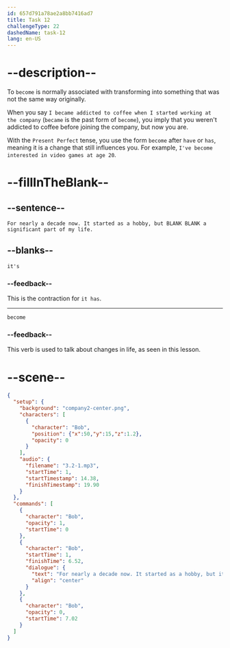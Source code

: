 ```yaml
---
id: 657d791a78ae2a8bb7416ad7
title: Task 12
challengeType: 22
dashedName: task-12
lang: en-US
---
```


<!-- (Audio) Bob: For nearly a decade now. It started as a hobby, but it's become a significant part of my life. -->

# --description--

To `become` is normally associated with transforming into something that was not the same way originally.

When you say `I became addicted to coffee when I started working at the company` (`became` is the past form of `become`), you imply that you weren't addicted to coffee before joining the company, but now you are.

With the `Present Perfect` tense, you use the form `become` after `have` or `has`, meaning it is a change that still influences you. For example, `I've become interested in video games at age 20`.

# --fillInTheBlank--

## --sentence--

`For nearly a decade now. It started as a hobby, but BLANK BLANK a significant part of my life.`

## --blanks--

`it's`

### --feedback--

This is the contraction for `it has`.

---

`become`

### --feedback--

This verb is used to talk about changes in life, as seen in this lesson.

# --scene--

```json
{
  "setup": {
    "background": "company2-center.png",
    "characters": [
      {
        "character": "Bob",
        "position": {"x":50,"y":15,"z":1.2},
        "opacity": 0
      }
    ],
    "audio": {
      "filename": "3.2-1.mp3",
      "startTime": 1,
      "startTimestamp": 14.38,
      "finishTimestamp": 19.90
    }
  },
  "commands": [
    {
      "character": "Bob",
      "opacity": 1,
      "startTime": 0
    },
    {
      "character": "Bob",
      "startTime": 1,
      "finishTime": 6.52,
      "dialogue": {
        "text": "For nearly a decade now. It started as a hobby, but it's become a significant part of my life.",
        "align": "center"
      }
    },
    {
      "character": "Bob",
      "opacity": 0,
      "startTime": 7.02
    }
  ]
}
```
